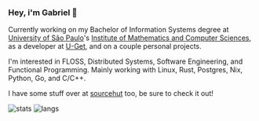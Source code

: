 ### Hey, i'm Gabriel 👋

Currently working on my Bachelor of Information Systems degree at [University of São Paulo](https://usp.br)'s [Institute of Mathematics and Computer Sciences](https://www.icmc.usp.br/en/), as a developer at [U-Get](https://br.linkedin.com/company/u-get), and on a couple personal projects.

I'm interested in FLOSS, Distributed Systems, Software Engineering, and Functional Programming. Mainly working with Linux, Rust, Postgres, Nix, Python, Go, and C/C++.

I have some stuff over at [sourcehut](https://sr.ht/~misterio) too, be sure to check it out!

![stats](https://github-readme-stats.vercel.app/api?username=misterio77&show_icons=true&theme=material-palenight)
![langs](https://github-readme-stats.vercel.app/api/top-langs/?username=misterio77&exclude_repo=dotfiles&langs_count=8&layout=compact&theme=material-palenight)
